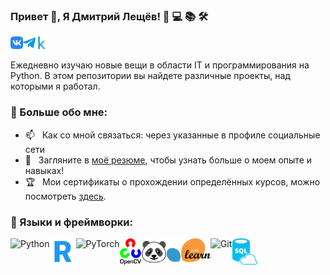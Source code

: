 ### Привет 👋, Я Дмитрий Лещёв! 🚀 💻 📚 🛠️
<a href='https://vk.com/parisdrill'><img align='left' alt="linkedin" src="assets/vk.png" height='20px'/></a>

<a href='https://t.me/leshiov_dmitriy'><img align='left' alt="twitter" src="assets/telegram.png" height='20px'/></a>

<a href='https://www.kaggle.com/dima123s'><img alt="kaggle" src="assets/kaggle.svg" height='20px'/></a>


Ежедневно изучаю новые вещи в области IT и программирования на Python. В этом репозитории вы найдете различные проекты, над которыми я работал.
<br/>

### 🧐 Больше обо мне:
- 📫 &nbsp; Как со мной связаться: через указанные в профиле социальные сети 
- 📝 &nbsp; Загляните в [моё резюме](https://disk.yandex.ru/i/rFf8JXPTK7neEg), чтобы узнать больше о моем опыте и навыках!
- 🏆 &nbsp; Мои сертификаты о прохождении определённых курсов, можно посмотреть [здесь](https://drive.google.com/drive/folders/1AhywDiQG2vXXxXHrqK2cUYxT-a8-5zxu?usp=drive_link).

### 🔨 Языки и фреймворки:
<a href="https://www.python.org" target="_blank"><img align="left" alt="Python" height="42px" src="https://raw.githubusercontent.com/rahul-jha98/github_readme_icons/main/language_and_tools/square/python/python.svg"></a>
<a href="https://www.r-project.org/" target="_blank"><img align="left" alt="R" height="42px" src="https://github.com/Lapamore/lapamore/blob/main/assets/r.png"></a>
<a href="https://pytorch.org/" target="_blank"> <img align="left" src="https://raw.githubusercontent.com/rahul-jha98/github_readme_icons/main/language_and_tools/square/pytorch/pytorch.svg" alt="PyTorch" height="42px"/> </a> 
<a href="https://opencv.org/" target="_blank"> <img align="left" src="https://github.com/Lapamore/lapamore/blob/main/assets/cv.png" alt="OpenCV" height="42px"/> </a> 
<a href="https://pandas.pydata.org/" target="_blank"> <img align="left" src="https://github.com/Lapamore/lapamore/blob/main/assets/panda.svg" alt="Pandas" height="41px"/> </a> 
<a href="https://scikit-learn.org/" target="_blank"><img align="left" alt="scikit-learn" height="38px" src="https://github.com/Lapamore/lapamore/blob/main/assets/sk.svg"></a>
<a href="https://git-scm.com/" target="_blank"> <img src="https://raw.githubusercontent.com/rahul-jha98/github_readme_icons/main/language_and_tools/square/git-scm/git-scm.svg" align="left" alt="Git" height="42px"/> </a>
<a href="https://www.w3schools.com/sql/" target="_blank"> <img src="https://github.com/Lapamore/lapamore/blob/main/assets/sql.svg" align="left" alt="SQL" height="42px"/> </a>
